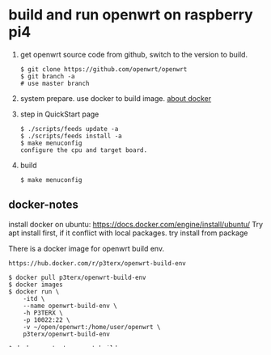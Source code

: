 # build and  run openwrt on raspberry pi4

1. get openwrt source code from github, switch to the version to build.
	```shell
	$ git clone https://github.com/openwrt/openwrt
	$ git branch -a
	# use master branch
	```

2. system prepare. use docker to build image. [about docker](#docker-notes)


3. step in QuickStart page
	```shell
	$ ./scripts/feeds update -a
	$ ./scripts/feeds install -a
	$ make menuconfig
	configure the cpu and target board.
	```

3. build
	```shell
	$ make menuconfig
	```

## docker-notes
install docker on ubuntu: https://docs.docker.com/engine/install/ubuntu/
Try apt install first, if it conflict with local packages. try install from package
    
There is a docker image for openwrt build env.
```shell
https://hub.docker.com/r/p3terx/openwrt-build-env

$ docker pull p3terx/openwrt-build-env
$ docker images
$ docker run \
    -itd \
    --name openwrt-build-env \
    -h P3TERX \
    -p 10022:22 \
    -v ~/open/openwrt:/home/user/openwrt \
    p3terx/openwrt-build-env
    
$ docker restart openwrt-build-env
$ docker exec -it openwrt-build-env /bin/bash

comment:
-p : set NAT rule to iptables. map system's port 10022 to docker's port 22
    on host system run $ssh -p 10022 and can login the system.
    docker network refer: https://www.qikqiak.com/k8s-book/docs/7.Docker%E7%9A%84%E7%BD%91%E7%BB%9C%E6%A8%A1%E5%BC%8F.html

-v: mount the system file to docker

```

## flash image to sd card.
```shell
	lsblk

	gzip -d imagename-factory.img.gz
	dd if=imagename-factory.img of=/dev/sdX bs=2M conv=fsync
	sync
```

I used the offical tools 'Raspberry Pi Imager' provided by raspberry official web page to flash the sd card.


## board bootup
watch system bootup by serial port.
serial port: 115200 8n1


## enable wifi

the default VHT80 doesn't work in our region. change it to VHT20.

```shell
uci set wireless.radio0.disabled=0
uci set wireless.radio0.country='CN'
## iw phy phy0 info; show band1 & band2 supports ht20&ht40
## so default vht80 doesn't work
## refer : https://forum.openwrt.org/t/ac-mode-on-raspberry-pi-4-wifi/65074/33
## error log: ieee80211 phy0: brcmf_cfg80211_start_ap: Set Channel failed: chspec=57386, -52
uci set wireless.radio0.htmode='VHT20'
uci commit wireless
wifi reload
```

## enable bluetooth
1. select kernel module -> other module -> kmod-bluetooth
2. select bluez-utils
3. enable uart to bluetooth chip.
```
modify boot/distroconfig.txt
[pi4]
#dtoverlay=disable-bt
```

4. not use uart as system console.
```shell
# not print system log to uart.
root@OpenWrt:/boot# cat cmdline.txt 
console=serial0,115200 console=tty1 root=/dev/mmcblk0p2 rootfstype=squashfs,ext4 rootwait
change to -->
console=tty1 root=/dev/mmcblk0p2 rootfstype=squashfs,ext4 rootwait

# reboot
```

5. copy bluetooth firmware to board.
```shell
download firmware from: https://github.com/LibreELEC/brcmfmac_sdio-firmware-rpi/tree/master/firmware/brcm
copy BCM43xxx.hcd to /lib/firmware/brcm/
```

6.  attach.
```shell
#hciattach /dev/ttyAMA0 bcm43xx 115200 noflow -
hciattach /dev/ttyAMA0 bcm43xx 921600 noflow -
if it shows timeout, run this command again.

hciconfig hic0 up
```

